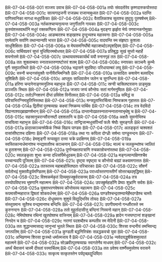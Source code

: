 BR-07-04-058-001  सञ्जय उवाच
BR-07-04-058-001a तयोः संवदतोरेव कृष्णदारुकयोस्तदा
BR-07-04-058-001c सात्यगाद्रजनी राजन्नथ राजान्वबुध्यत
BR-07-04-058-002a पठन्ति पाणिस्वनिका मागधा मधुपर्किकाः
BR-07-04-058-002c वैतालिकाश्च सूताश्च तुष्टुवुः पुरुषर्षभम्
BR-07-04-058-003a नर्तकाश्चाप्यनृत्यन्त जगुर्गीतानि गायकाः
BR-07-04-058-003c कुरुवंशस्तवार्थानि मधुरं रक्तकण्ठिनः
BR-07-04-058-004a मृदङ्गा झर्झरा भेर्यः पणवानकगोमुखाः
BR-07-04-058-004c आडम्बराश्च शङ्खाश्च दुन्दुभ्यश्च महास्वनाः
BR-07-04-058-005a एवमेतानि सर्वाणि तथान्यान्यपि भारत
BR-07-04-058-005c वादयन्ति स्म संहृष्टाः कुशलाः साधुशिक्षिताः
BR-07-04-058-006a स मेघसमनिर्घोषो महाञ्शब्दोऽस्पृशद्दिवम्
BR-07-04-058-006c पार्थिवप्रवरं सुप्तं युधिष्ठिरमबोधयत्
BR-07-04-058-007a प्रतिबुद्धः सुखं सुप्तो महार्हे शयनोत्तमे
BR-07-04-058-007c उत्थायावश्यकार्यार्थं ययौ स्नानगृहं ततः
BR-07-04-058-008a ततः शुक्लाम्बराः स्नातास्तरुणाष्टोत्तरं शतम्
BR-07-04-058-008c स्नापकाः काञ्चनैः कुम्भैः पूर्णैः समुपतस्थिरे
BR-07-04-058-009a भद्रासने सूपविष्टः परिधायाम्बरं लघु
BR-07-04-058-009c सस्नौ चन्दनसंयुक्तैः पानीयैरभिमन्त्रितैः
BR-07-04-058-010a उत्सादितः कषायेण बलवद्भिः सुशिक्षितैः
BR-07-04-058-010c आप्लुतः साधिवासेन जलेन च सुगन्धिना
BR-07-04-058-011a हरिणा चन्दनेनाङ्गमनुलिप्य महाभुजः
BR-07-04-058-011c स्रग्वी चाक्लिष्टवसनः प्राङ्मुखः प्राञ्जलिः स्थितः
BR-07-04-058-012a जजाप जप्यं कौन्तेयः सतां मार्गमनुष्ठितः
BR-07-04-058-012c ततोऽग्निशरणं दीप्तं प्रविवेश विनीतवत्
BR-07-04-058-013a समिद्धं स पवित्राभिरग्निमाहुतिभिस्तथा
BR-07-04-058-013c मन्त्रपूताभिरर्चित्वा निश्चक्राम गृहात्ततः
BR-07-04-058-014a द्वितीयां पुरुषव्याघ्रः कक्ष्यां निष्क्रम्य पार्थिवः
BR-07-04-058-014c तत्र वेदविदो विप्रानपश्यद्ब्राह्मणर्षभान्
BR-07-04-058-015a दान्तान्वेदव्रतस्नातान्स्नातानवभृथेषु च
BR-07-04-058-015c सहस्रानुचरान्सौरानष्टौ दशशतानि च
BR-07-04-058-016a अक्षतैः सुमनोभिश्च वाचयित्वा महाभुजः
BR-07-04-058-016c तान्द्विजान्मधुसर्पिर्भ्यां फलैः श्रेष्ठैः सुमङ्गलैः
BR-07-04-058-017a प्रादात्काञ्चनमेकैकं निष्कं विप्राय पाण्डवः
BR-07-04-058-017c अलङ्कृतं चाश्वशतं वासांसीष्टाश्च दक्षिणाः
BR-07-04-058-018a तथा गाः कपिला दोग्ध्रीः सर्षभाः पाण्डुनन्दनः
BR-07-04-058-018c हेमशृङ्गी रूप्यखुरा दत्त्वा चक्रे प्रदक्षिणम्
BR-07-04-058-019a स्वस्तिकान्वर्धमानांश्च नन्द्यावर्तांश्च काञ्चनान्
BR-07-04-058-019c माल्यं च जलकुम्भांश्च ज्वलितं च हुताशनम्
BR-07-04-058-020a पूर्णान्यक्षतपात्राणि रुचकान्रोचनांस्तथा
BR-07-04-058-020c स्वलङ्कृताः शुभाः कन्या दधिसर्पिर्मधूदकम्
BR-07-04-058-021a मङ्गल्यान्पक्षिणश्चैव यच्चान्यदपि पूजितम्
BR-07-04-058-021c दृष्ट्वा स्पृष्ट्वा च कौन्तेयो बाह्यां कक्ष्यामगात्ततः
BR-07-04-058-022a ततस्तस्य महाबाहोस्तिष्ठतः परिचारकाः
BR-07-04-058-022c सौवर्णं सर्वतोभद्रं मुक्तावैडूर्यमण्डितम्
BR-07-04-058-023a परार्ध्यास्तरणास्तीर्णं सोत्तरच्छदमृद्धिमत्
BR-07-04-058-023c विश्वकर्मकृतं दिव्यमुपजह्रुर्वरासनम्
BR-07-04-058-024a तत्र तस्योपविष्टस्य भूषणानि महात्मनः
BR-07-04-058-024c उपजह्रुर्महार्हाणि प्रेष्याः शुभ्राणि सर्वशः
BR-07-04-058-025a युक्ताभरणवेषस्य कौन्तेयस्य महात्मनः
BR-07-04-058-025c रूपमासीन्महाराज द्विषतां शोकवर्धनम्
BR-07-04-058-026a पाण्डरैश्चन्द्ररश्म्याभैर्हेमदण्डैश्च चामरैः
BR-07-04-058-026c दोधूयमानः शुशुभे विद्युद्भिरिव तोयदः
BR-07-04-058-027a संस्तूयमानः सूतैश्च वन्द्यमानश्च बन्दिभिः
BR-07-04-058-027c उपगीयमानो गन्धर्वैरास्ते स्म कुरुनन्दनः
BR-07-04-058-028a ततो मुहूर्तादासीत्तु बन्दिनां निस्वनो महान्
BR-07-04-058-028c नेमिघोषश्च रथिनां खुरघोषश्च वाजिनाम्
BR-07-04-058-029a ह्रादेन गजघण्टानां शङ्खानां निनदेन च
BR-07-04-058-029c नराणां पदशब्दैश्च कम्पतीव स्म मेदिनी
BR-07-04-058-030a ततः शुद्धान्तमासाद्य जानुभ्यां भूतले स्थितः
BR-07-04-058-030c शिरसा वन्दनीयं तमभिवन्द्य जगत्पतिम्
BR-07-04-058-031a कुण्डली बद्धनिस्त्रिंशः सन्नद्धकवचो युवा
BR-07-04-058-031c अभिप्रणम्य शिरसा द्वाःस्थो धर्मात्मजाय वै
BR-07-04-058-031e न्यवेदयद्धृषीकेशमुपयातं महात्मने
BR-07-04-058-032a सोऽब्रवीत्पुरुषव्याघ्रः स्वागतेनैव माधवम्
BR-07-04-058-032c अर्घ्यं चैवासनं चास्मै दीयतां परमार्चितम्
BR-07-04-058-033a ततः प्रवेश्य वार्ष्णेयमुपवेश्य वरासने
BR-07-04-058-033c सत्कृत्य सत्कृतस्तेन पर्यपृच्छद्युधिष्ठिरः

